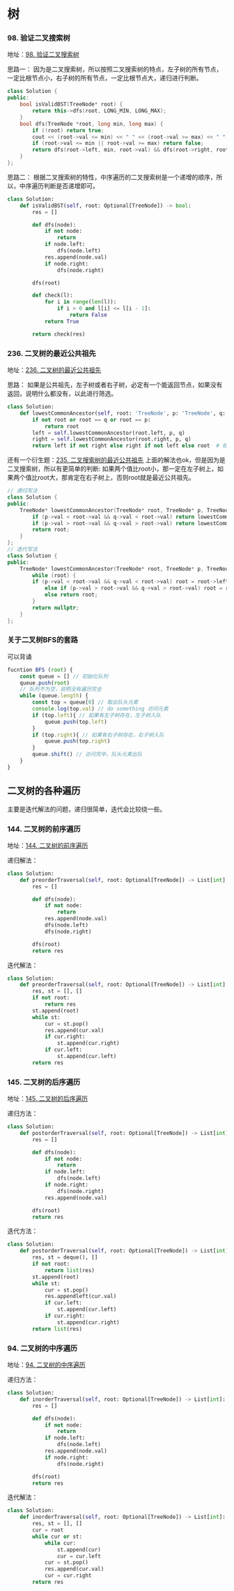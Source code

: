 # 树

### 98. 验证二叉搜索树

地址：[98. 验证二叉搜索树](https://leetcode.cn/problems/validate-binary-search-tree/)

思路一：
因为是二叉搜索树，所以按照二叉搜索树的特点，左子树的所有节点，一定比根节点小，右子树的所有节点，一定比根节点大，递归进行判断。

```c++
class Solution {
public:
    bool isValidBST(TreeNode* root) {
        return this->dfs(root, LONG_MIN, LONG_MAX);
    }
    bool dfs(TreeNode *root, long min, long max) {
        if (!root) return true;
        cout << (root->val <= min) << " " << (root->val >= max) << " " << max << endl;
        if (root->val <= min || root->val >= max) return false;
        return dfs(root->left, min, root->val) && dfs(root->right, root->val, max);
    }
};
```

思路二：
根据二叉搜索树的特性，中序遍历的二叉搜索树是一个递增的顺序，所以，中序遍历判断是否递增即可。

```python
class Solution:
    def isValidBST(self, root: Optional[TreeNode]) -> bool:
        res = []

        def dfs(node):
            if not node:
                return
            if node.left:
                dfs(node.left)
            res.append(node.val)
            if node.right:
                dfs(node.right)

        dfs(root)

        def check(l):
            for i in range(len(l)):
                if i > 0 and l[i] <= l[i - 1]:
                    return False
            return True

        return check(res)
```

### 236. 二叉树的最近公共祖先

地址：[236. 二叉树的最近公共祖先](https://leetcode.cn/problems/lowest-common-ancestor-of-a-binary-tree/)

思路：
如果是公共祖先，左子树或者右子树，必定有一个能返回节点，如果没有返回，说明什么都没有，以此进行筛选。

```python
class Solution:
    def lowestCommonAncestor(self, root: 'TreeNode', p: 'TreeNode', q: 'TreeNode') -> 'TreeNode':
        if not root or root == q or root == p:
            return root
        left = self.lowestCommonAncestor(root.left, p, q)
        right = self.lowestCommonAncestor(root.right, p, q)
        return left if not right else right if not left else root  # 如果左子树没有就是右子树，右子树也没有就是根
```

还有一个衍生题：[235. 二叉搜索树的最近公共祖先](https://leetcode.cn/problems/lowest-common-ancestor-of-a-binary-tree/)
上面的解法也ok，但是因为是二叉搜索树，所以有更简单的判断:
如果两个值比root小，那一定在左子树上，如果两个值比root大，那肯定在右子树上，否则root就是最近公共祖先。

```c++
// 递归写法
class Solution {
public:
    TreeNode* lowestCommonAncestor(TreeNode* root, TreeNode* p, TreeNode* q) {
        if (p->val < root->val && q->val < root->val) return lowestCommonAncestor(root->left, p, q);
        if (p->val > root->val && q->val > root->val) return lowestCommonAncestor(root->right, p, q);
        return root;
    }
};
// 迭代写法
class Solution {
public:
    TreeNode* lowestCommonAncestor(TreeNode* root, TreeNode* p, TreeNode* q) {
        while (root) {
        if (p->val < root->val && q->val < root->val) root = root->left;
            else if (p->val > root->val && q->val > root->val) root = root->right;
            else return root;
        }
        return nullptr;
    }
};
```

### 关于二叉树BFS的套路
可以背诵
```js
fucntion BFS (root) {
    const queue = [] // 初始化队列
    queue.push(root)
    // 队列不为空，说明没有遍历完全
    while (queue.length) {
        const top = queue[0] // 取出队头元素
        console.log(top.val) // do something 访问元素
        if (top.left){ // 如果有左子树存在，左子树入队
            queue.push(top.left)
        }
        if (top.right){ // 如果有右子树存在，右子树入队
            queue.push(top.right)
        }
        queue.shift() // 访问完毕，队头元素出队
    }
}
```

## 二叉树的各种遍历

主要是迭代解法的问题，递归很简单，迭代会比较绕一些。

### 144. 二叉树的前序遍历

地址：[144. 二叉树的前序遍历](https://leetcode.cn/problems/binary-tree-preorder-traversal/submissions/)

递归解法：

```python
class Solution:
    def preorderTraversal(self, root: Optional[TreeNode]) -> List[int]:
        res = []

        def dfs(node):
            if not node:
                return
            res.append(node.val)
            dfs(node.left)
            dfs(node.right)

        dfs(root)
        return res
```

迭代解法：

```python
class Solution:
    def preorderTraversal(self, root: Optional[TreeNode]) -> List[int]:
        res, st = [], []
        if not root:
            return res
        st.append(root)
        while st:
            cur = st.pop()
            res.append(cur.val)
            if cur.right:
                st.append(cur.right)
            if cur.left:
                st.append(cur.left)
        return res
```

### 145. 二叉树的后序遍历

地址：[145. 二叉树的后序遍历](https://leetcode.cn/problems/binary-tree-postorder-traversal/)

递归方法：

```python
class Solution:
    def postorderTraversal(self, root: Optional[TreeNode]) -> List[int]:
        res = []

        def dfs(node):
            if not node:
                return
            if node.left:
                dfs(node.left)
            if node.right:
                dfs(node.right)
            res.append(node.val)

        dfs(root)
        return res
```

迭代方法：

```python
class Solution:
    def postorderTraversal(self, root: Optional[TreeNode]) -> List[int]:
        res, st = deque(), []
        if not root:
            return list(res)
        st.append(root)
        while st:
            cur = st.pop()
            res.appendleft(cur.val)
            if cur.left:
                st.append(cur.left)
            if cur.right:
                st.append(cur.right)
        return list(res)
```

### 94. 二叉树的中序遍历

地址：[94. 二叉树的中序遍历](https://leetcode.cn/problems/binary-tree-inorder-traversal/)

递归方法：

```python
class Solution:
    def inorderTraversal(self, root: Optional[TreeNode]) -> List[int]:
        res = []

        def dfs(node):
            if not node:
                return
            if node.left:
                dfs(node.left)
            res.append(node.val)
            if node.right:
                dfs(node.right)

        dfs(root)
        return res
```

迭代解法：

```python
class Solution:
    def inorderTraversal(self, root: Optional[TreeNode]) -> List[int]:
        res, st = [], []
        cur = root
        while cur or st:
            while cur:
                st.append(cur)
                cur = cur.left
            cur = st.pop()
            res.append(cur.val)
            cur = cur.right
        return res
```
